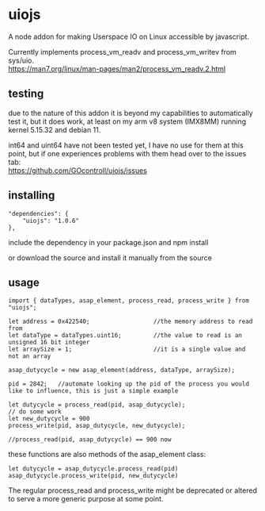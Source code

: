 # uiojs
A node addon for making Userspace IO on Linux accessible by javascript.

Currently implements process_vm_readv and process_vm_writev from sys/uio. \
https://man7.org/linux/man-pages/man2/process_vm_readv.2.html

## testing

due to the nature of this addon it is beyond my capabilities to automatically test it, but it does work, at least on my arm v8 system (IMX8MM) running kernel 5.15.32 and debian 11.

int64 and uint64 have not been tested yet, I have no use for them at this point, but if one experiences problems with them head over to the issues tab: \
https://github.com/GOcontroll/uiojs/issues

## installing
```
"dependencies": {
    "uiojs": "1.0.6"
},
```
include the dependency in your package.json and npm install

or download the source and install it manually from the source

## usage
```
import { dataTypes, asap_element, process_read, process_write } from "uiojs";

let address = 0x422540;                  //the memory address to read from
let dataType = dataTypes.uint16;         //the value to read is an unsigned 16 bit integer
let arraySize = 1;                       //it is a single value and not an array

asap_dutycycle = new asap_element(address, dataType, arraySize);

pid = 2842;   //automate looking up the pid of the process you would like to influence, this is just a simple example

let dutycycle = process_read(pid, asap_dutycycle);
// do some work
let new_dutycycle = 900
process_write(pid, asap_dutycycle, new_dutycycle);

//process_read(pid, asap_dutycycle) == 900 now
```

these functions are also methods of the asap_element class:

```
let dutycycle = asap_dutycycle.process_read(pid)
asap_dutycycle.process_write(pid, new_dutycycle)
```

The regular process_read and process_write might be deprecated or altered to serve a more generic purpose at some point.